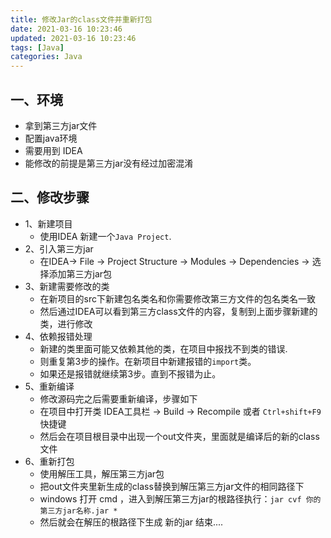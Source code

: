 ```yaml
---
title: 修改Jar的class文件并重新打包
date: 2021-03-16 10:23:46
updated: 2021-03-16 10:23:46
tags: [Java]
categories: Java
---
```


## 一、环境
+ 拿到第三方jar文件
+ 配置java环境
+ 需要用到 IDEA
+ 能修改的前提是第三方jar没有经过加密混淆

## 二、修改步骤
+ 1、新建项目
	+ 使用IDEA 新建一个`Java Project`.
+ 2、引入第三方jar
	+ 在IDEA-> File -> Project Structure -> Modules -> Dependencies -> 选择添加第三方jar包
+ 3、新建需要修改的类
	+ 在新项目的src下新建包名类名和你需要修改第三方文件的包名类名一致
	+ 然后通过IDEA可以看到第三方class文件的内容，复制到上面步骤新建的类，进行修改
+ 4、依赖报错处理
	+ 新建的类里面可能又依赖其他的类，在项目中报找不到类的错误.
	+ 则重复第3步的操作。在新项目中新建报错的`import`类。
	+ 如果还是报错就继续第3步。直到不报错为止。
+ 5、重新编译
	+ 修改源码完之后需要重新编译，步骤如下
	+ 在项目中打开类 IDEA工具栏 -> Build -> Recompile 或者 `Ctrl+shift+F9` 快捷键
	+ 然后会在项目根目录中出现一个out文件夹，里面就是编译后的新的class文件
+ 6、重新打包
	+ 使用解压工具，解压第三方jar包
	+ 把out文件夹里新生成的class替换到解压第三方jar文件的相同路径下
	+ windows 打开 cmd ，进入到解压第三方jar的根路径执行：`jar cvf 你的第三方jar名称.jar *`
	+ 然后就会在解压的根路径下生成 新的jar 结束....

